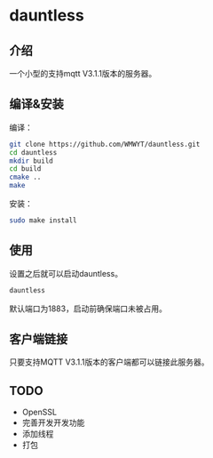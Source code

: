# dauntless

## 介绍

一个小型的支持mqtt V3.1.1版本的服务器。

## 编译&安装

编译：

``` bash
git clone https://github.com/WMWYT/dauntless.git
cd dauntless
mkdir build
cd build
cmake ..
make
```

安装：

``` bash
sudo make install
```

## 使用

设置之后就可以启动dauntless。

```bash
dauntless
```

默认端口为1883，启动前确保端口未被占用。

## 客户端链接

只要支持MQTT V3.1.1版本的客户端都可以链接此服务器。

## TODO

* OpenSSL
* 完善开发开发功能
* 添加线程
* 打包
